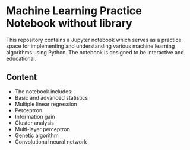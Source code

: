# Machine Learning Practice Notebook without library
This repository contains a Jupyter notebook which serves as a practice space for implementing and understanding various machine learning algorithms using Python. The notebook is designed to be interactive and educational.
## Content
- The notebook includes:
- Basic and advanced statistics
- Multiple linear regression
- Perceptron
- Information gain
- Cluster analysis
- Multi-layer perceptron
- Genetic algorithm
- Convolutional neural network
